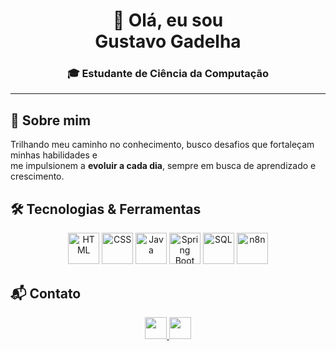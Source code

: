 <h1 align="center">👋 Olá,
  eu sou <br> Gustavo Gadelha</h1>

<h3 align="center">🎓 Estudante de Ciência da Computação</h3>

---
 
## 🚀 Sobre mim 

Trilhando meu caminho no conhecimento, busco desafios que fortaleçam minhas habilidades e<br> me impulsionem a **evoluir a cada dia**, sempre em busca de aprendizado e crescimento.




## 🛠️ Tecnologias & Ferramentas

<p align="center">
  <img src="https://cdn.jsdelivr.net/gh/devicons/devicon/icons/html5/html5-original.svg" width="50" height="50" alt="HTML" />
  <img src="https://cdn.jsdelivr.net/gh/devicons/devicon/icons/css3/css3-original.svg" width="50" height="50" alt="CSS" />
  <img src="https://cdn.jsdelivr.net/gh/devicons/devicon/icons/java/java-original.svg" width="50" height="50" alt="Java" />
  <img src="https://cdn.jsdelivr.net/gh/devicons/devicon/icons/spring/spring-original.svg" width="50" height="50" alt="Spring Boot" />
  <img src="https://cdn.jsdelivr.net/gh/devicons/devicon/icons/mysql/mysql-original.svg" width="50" height="50" alt="SQL" />
  <img src="https://registry.npmmirror.com/@lobehub/icons-static-png/latest/files/dark/n8n-color.png" width="50" height="50" alt="n8n" />
</p>



## 📬 Contato

<p align="center">
  <a href="https://www.linkedin.com/in/gustavogadelhadev/">
    <img src="https://img.shields.io/badge/LinkedIn-%230A66C2?style=for-the-badge&logo=linkedin&logoColor=white" height="35" />
  </a>
  <a href="mailto:gustavogads4@gmail.com">
    <img src="https://img.shields.io/badge/Gmail-D14836?style=for-the-badge&logo=gmail&logoColor=white" height="35" />
  </a>
</p>



